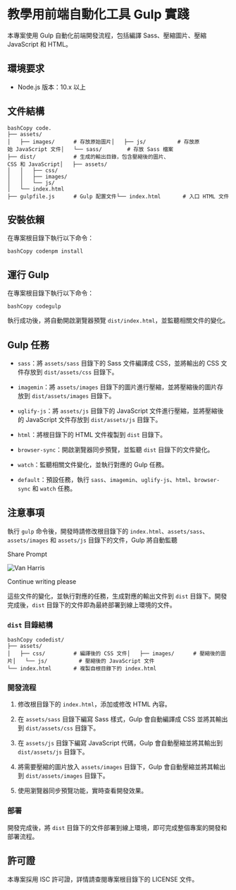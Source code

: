 教學用前端自動化工具 Gulp 實踐
==================

本專案使用 Gulp 自動化前端開發流程，包括編譯 Sass、壓縮圖片、壓縮 JavaScript 和 HTML。

環境要求
----

*   Node.js 版本：10.x 以上
    

文件結構
----

```
bashCopy code.
├── assets/
│   ├── images/      # 存放原始圖片│   ├── js/          # 存放原始 JavaScript 文件│   └── sass/        # 存放 Sass 檔案├── dist/            # 生成的輸出目錄，包含壓縮後的圖片、CSS 和 JavaScript│   ├── assets/
│   │   ├── css/
│   │   ├── images/
│   │   └── js/
│   └── index.html
├── gulpfile.js      # Gulp 配置文件└── index.html       # 入口 HTML 文件
```

安裝依賴
----

在專案根目錄下執行以下命令：

```
bashCopy codenpm install
```

運行 Gulp
-------

在專案根目錄下執行以下命令：

```
bashCopy codegulp
```

執行成功後，將自動開啟瀏覽器預覽 `dist/index.html`，並監聽相關文件的變化。

Gulp 任務
-------

*   `sass`：將 `assets/sass` 目錄下的 Sass 文件編譯成 CSS，並將輸出的 CSS 文件存放到 `dist/assets/css` 目錄下。
    
*   `imagemin`：將 `assets/images` 目錄下的圖片進行壓縮，並將壓縮後的圖片存放到 `dist/assets/images` 目錄下。
    
*   `uglify-js`：將 `assets/js` 目錄下的 JavaScript 文件進行壓縮，並將壓縮後的 JavaScript 文件存放到 `dist/assets/js` 目錄下。
    
*   `html`：將根目錄下的 HTML 文件複製到 `dist` 目錄下。
    
*   `browser-sync`：開啟瀏覽器同步預覽，並監聽 `dist` 目錄下的文件變化。
    
*   `watch`：監聽相關文件變化，並執行對應的 Gulp 任務。
    
*   `default`：預設任務，執行 `sass`、`imagemin`、`uglify-js`、`html`、`browser-sync` 和 `watch` 任務。
    

注意事項
----

執行 `gulp` 命令後，開發時請修改根目錄下的 `index.html`、`assets/sass`、`assets/images` 和 `assets/js` 目錄下的文件，Gulp 將自動監聽

Share Prompt

![Van Harris](https://chat.openai.com/_next/image?url=https%3A%2F%2Flh3.googleusercontent.com%2Fa%2FAGNmyxazvCKiIrz6tbqMk41Kfc-bqLhS7-rpwiTupoFM2aI%3Ds96-c&w=64&q=75)

Continue writing please

這些文件的變化，並執行對應的任務，生成對應的輸出文件到 `dist` 目錄下。開發完成後，`dist` 目錄下的文件即為最終部署到線上環境的文件。

### `dist` 目錄結構

```
bashCopy codedist/
├── assets/
│   ├── css/         # 編譯後的 CSS 文件│   ├── images/      # 壓縮後的圖片│   └── js/          # 壓縮後的 JavaScript 文件└── index.html       # 複製自根目錄下的 index.html
```

### 開發流程

1.  修改根目錄下的 `index.html`，添加或修改 HTML 內容。
    
2.  在 `assets/sass` 目錄下編寫 Sass 樣式，Gulp 會自動編譯成 CSS 並將其輸出到 `dist/assets/css` 目錄下。
    
3.  在 `assets/js` 目錄下編寫 JavaScript 代碼，Gulp 會自動壓縮並將其輸出到 `dist/assets/js` 目錄下。
    
4.  將需要壓縮的圖片放入 `assets/images` 目錄下，Gulp 會自動壓縮並將其輸出到 `dist/assets/images` 目錄下。
    
5.  使用瀏覽器同步預覽功能，實時查看開發效果。

### 部署

開發完成後，將 `dist` 目錄下的文件部署到線上環境，即可完成整個專案的開發和部署流程。

許可證
---

本專案採用 ISC 許可證，詳情請查閱專案根目錄下的 LICENSE 文件。